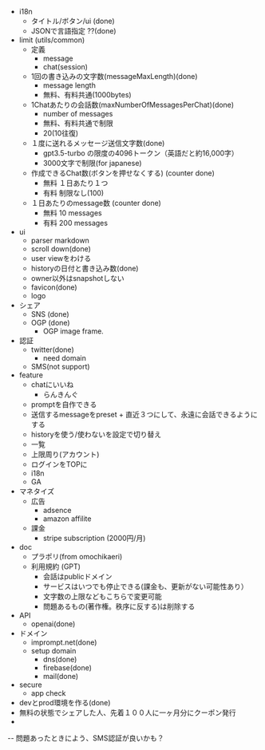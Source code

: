 
- i18n
  - タイトル/ボタン/ui (done)
  - JSONで言語指定 ??(done)
- limit (utils/common)
  - 定義
    - message
    - chat(session)
  - 1回の書き込みの文字数(messageMaxLength)(done)
     - message length
     - 無料、有料共通(1000bytes)
  - 1Chatあたりの会話数(maxNumberOfMessagesPerChat)(done)
     - number of messages
     - 無料、有料共通で制限
     - 20(10往復)
  - １度に送れるメッセージ送信文字数(done)
     - gpt3.5-turbo の限度の4096トークン（英語だと約16,000字）
     - 3000文字で制限(for japanese)          
  - 作成できるChat数(ボタンを押せなくする) (counter done)
     - 無料 １日あたり１つ
     - 有料 制限なし(100)
  - １日あたりのmessage数 (counter done)
     - 無料 10 messages
     - 有料 200 messages
- ui
  - parser markdown
  - scroll down(done)
  - user viewをわける
  - historyの日付と書き込み数(done)
  - owner以外はsnapshotしない
  - favicon(done)
  - logo
- シェア
  - SNS  (done)
  - OGP (done)
    - OGP image frame.
- 認証
  - twitter(done)
    - need domain
  - SMS(not support)
- feature
  - chatにいいね
    - らんきんぐ
  - promptを自作できる
  - 送信するmessageをpreset + 直近３つにして、永遠に会話できるようにする
  - historyを使う/使わないを設定で切り替え
  - 一覧
  - 上限周り(アカウント)
  - ログインをTOPに
  - i18n
  - GA  
- マネタイズ
  - 広告
    - adsence
    - amazon affilite
  - 課金
    - stripe subscription (2000円/月)
- doc
  - プラポリ(from omochikaeri)
  - 利用規約 (GPT)
    - 会話はpublicドメイン
    - サービスはいつでも停止できる(課金も、更新がない可能性あり）
    - 文字数の上限などもこちらで変更可能
    - 問題あるもの(著作権。秩序に反する)は削除する
- API
  - openai(done)
- ドメイン
  - imprompt.net(done)
  - setup domain
    - dns(done)
    - firebase(done)
    - mail(done)
- secure
  - app check
- devとprod環境を作る(done)
- 無料の状態でシェアした人、先着１００人に一ヶ月分にクーポン発行
- 

--
問題あったときによう、SMS認証が良いかも？
